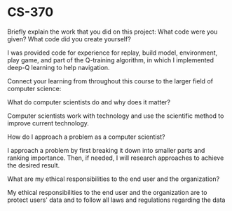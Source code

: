 # CS-370
Briefly explain the work that you did on this project: What code were you given? What code did you create yourself?

I was provided code for experience for replay, build model, environment, play game, and part of the Q-training algorithm, in which I implemented deep-Q learning to help navigation.

Connect your learning from throughout this course to the larger field of computer science:

What do computer scientists do and why does it matter?

Computer scientists work with technology and use the scientific method to improve current technology.

How do I approach a problem as a computer scientist?

I approach a problem by first breaking it down into smaller parts and ranking importance. Then, if needed, I will research approaches to achieve the desired result.

What are my ethical responsibilities to the end user and the organization?

My ethical responsibilities to the end user and the organization are to protect users' data and to follow all laws and regulations regarding the data
